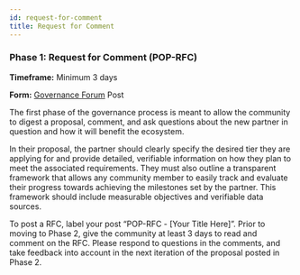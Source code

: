 ```yaml
---
id: request-for-comment
title: Request for Comment
---
```


### **Phase 1: Request for Comment (POP-RFC)**

**Timeframe:** Minimum 3 days

**Form:** [Governance Forum](https://commonwealth.im/hermes-omnichain/discussions) Post

The first phase of the governance process is meant to allow the community to digest a proposal, comment, and ask questions about the new partner in question and how it will benefit the ecosystem.
<!-- This section explains that Phase 1 of the governance process is aimed at giving the community time to understand and discuss a proposal. They are encouraged to provide comments and ask questions related to the new partner and how their involvement can benefit the ecosystem. -->

In their proposal, the partner should clearly specify the desired tier they are applying for and provide detailed, verifiable information on how they plan to meet the associated requirements. They must also outline a transparent framework that allows any community member to easily track and evaluate their progress towards achieving the milestones set by the partner. This framework should include measurable objectives and verifiable data sources.
<!-- This section highlights the expectations for the partner's proposal. It states that the partner should clearly mention the desired tier they are applying for and provide detailed information on how they intend to fulfill the associated requirements. Furthermore, the partner is expected to present a transparent framework that enables community members to monitor and assess their progress towards meeting the specified milestones. The framework should include measurable objectives and credible sources of data. -->

To post a RFC, label your post “POP-RFC - [Your Title Here]”. Prior to moving to Phase 2, give the community at least 3 days to read and comment on the RFC. Please respond to questions in the comments, and take feedback into account in the next iteration of the proposal posted in Phase 2.
<!-- This section provides instructions on how to create an RFC (Request for Comment) post. It states that the post should be labeled with "POP-RFC - [Your Title Here]". Additionally, it is advised to allocate at least 3 days for the community to read and provide comments on the RFC. The partner is encouraged to respond to questions in the comments and consider the feedback received when creating the next version of the proposal in Phase 2. -->
